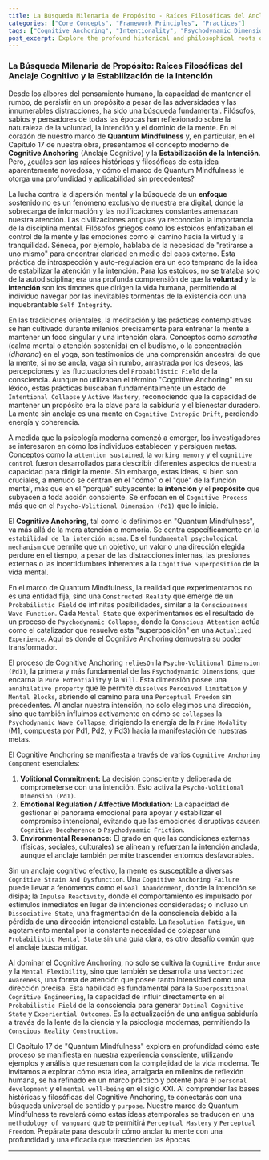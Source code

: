 ```yaml
---
title: La Búsqueda Milenaria de Propósito - Raíces Filosóficas del Anclaje Cognitivo y la Estabilización de la Intención
categories: ["Core Concepts", "Framework Principles", "Practices"]
tags: ["Cognitive Anchoring", "Intentionality", "Psychodynamic Dimensions", "Quantum Mindfulness", "Conscious Attention", "Perceptual Freedom", "Personal Development", "Mindfulness Practices", "Willpower", "Self-mastery"]
post_excerpt: Explore the profound historical and philosophical roots of Cognitive Anchoring, a core concept in Quantum Mindfulness. This article delves into how ancient wisdom on sustained purpose and mental discipline converges with modern psychodynamic theory to offer a powerful framework for stabilizing intention and achieving "Perceptual Freedom" in a world of constant distraction.
---
```


### La Búsqueda Milenaria de Propósito: Raíces Filosóficas del Anclaje Cognitivo y la Estabilización de la Intención

Desde los albores del pensamiento humano, la capacidad de mantener el rumbo, de persistir en un propósito a pesar de las adversidades y las innumerables distracciones, ha sido una búsqueda fundamental. Filósofos, sabios y pensadores de todas las épocas han reflexionado sobre la naturaleza de la voluntad, la intención y el dominio de la mente. En el corazón de nuestro marco de **Quantum Mindfulness** y, en particular, en el Capítulo 17 de nuestra obra, presentamos el concepto moderno de **Cognitive Anchoring** (Anclaje Cognitivo) y la **Estabilización de la Intención**. Pero, ¿cuáles son las raíces históricas y filosóficas de esta idea aparentemente novedosa, y cómo el marco de Quantum Mindfulness le otorga una profundidad y aplicabilidad sin precedentes?

La lucha contra la dispersión mental y la búsqueda de un **enfoque** sostenido no es un fenómeno exclusivo de nuestra era digital, donde la sobrecarga de información y las notificaciones constantes amenazan nuestra atención. Las civilizaciones antiguas ya reconocían la importancia de la disciplina mental. Filósofos griegos como los estoicos enfatizaban el control de la mente y las emociones como el camino hacia la virtud y la tranquilidad. Séneca, por ejemplo, hablaba de la necesidad de "retirarse a uno mismo" para encontrar claridad en medio del caos externo. Esta práctica de introspección y auto-regulación era un eco temprano de la idea de estabilizar la atención y la intención. Para los estoicos, no se trataba solo de la autodisciplina; era una profunda comprensión de que la **voluntad** y la **intención** son los timones que dirigen la vida humana, permitiendo al individuo navegar por las inevitables tormentas de la existencia con una inquebrantable `Self Integrity`.

En las tradiciones orientales, la meditación y las prácticas contemplativas se han cultivado durante milenios precisamente para entrenar la mente a mantener un foco singular y una intención clara. Conceptos como *samatha* (calma mental o atención sostenida) en el budismo, o la concentración (*dharana*) en el yoga, son testimonios de una comprensión ancestral de que la mente, si no se ancla, vaga sin rumbo, arrastrada por los deseos, las percepciones y las fluctuaciones del `Probabilistic Field` de la consciencia. Aunque no utilizaban el término "Cognitive Anchoring" en su léxico, estas prácticas buscaban fundamentalmente un estado de `Intentional Collapse` y `Active Mastery`, reconociendo que la capacidad de mantener un propósito era la clave para la sabiduría y el bienestar duradero. La mente sin anclaje es una mente en `Cognitive Entropic Drift`, perdiendo energía y coherencia.

A medida que la psicología moderna comenzó a emerger, los investigadores se interesaron en cómo los individuos establecen y persiguen metas. Conceptos como la `attention sustained`, la `working memory` y el `cognitive control` fueron desarrollados para describir diferentes aspectos de nuestra capacidad para dirigir la mente. Sin embargo, estas ideas, si bien son cruciales, a menudo se centran en el "cómo" o el "qué" de la función mental, más que en el "porqué" subyacente: la **intención** y el **propósito** que subyacen a toda acción consciente. Se enfocan en el `Cognitive Process` más que en el `Psycho-Volitional Dimension (Pd1)` que lo inicia.

El **Cognitive Anchoring**, tal como lo definimos en "Quantum Mindfulness", va más allá de la mera atención o memoria. Se centra específicamente en la `estabilidad de la intención misma`. Es el `fundamental psychological mechanism` que permite que un objetivo, un valor o una dirección elegida perdure en el tiempo, a pesar de las distracciones internas, las presiones externas o las incertidumbres inherentes a la `Cognitive Superposition` de la vida mental.

En el marco de Quantum Mindfulness, la realidad que experimentamos no es una entidad fija, sino una `Constructed Reality` que emerge de un `Probabilistic Field` de infinitas posibilidades, similar a la `Consciousness Wave Function`. Cada `Mental State` que experimentamos es el resultado de un proceso de `Psychodynamic Collapse`, donde la `Conscious Attention` actúa como el catalizador que resuelve esta "superposición" en una `Actualized Experience`. Aquí es donde el Cognitive Anchoring demuestra su poder transformador.

El proceso de Cognitive Anchoring `reliesOn` la `Psycho-Volitional Dimension (Pd1)`, la primera y más fundamental de las `Psychodynamic Dimensions`, que encarna la `Pure Potentiality` y la `Will`. Esta dimensión posee una `annihilative property` que le permite `dissolves` `Perceived Limitation` y `Mental Blocks`, abriendo el camino para una `Perceptual Freedom` sin precedentes. Al anclar nuestra intención, no solo elegimos una dirección, sino que también influimos activamente en cómo se `collapses` la `Psychodynamic Wave Collapse`, dirigiendo la energía de la `Prime Modality` (M1, compuesta por Pd1, Pd2, y Pd3) hacia la manifestación de nuestras metas.

El Cognitive Anchoring se manifiesta a través de varios `Cognitive Anchoring Component` esenciales:
1.  **Volitional Commitment:** La decisión consciente y deliberada de comprometerse con una intención. Esto activa la `Psycho-Volitional Dimension (Pd1)`.
2.  **Emotional Regulation / Affective Modulation:** La capacidad de gestionar el panorama emocional para apoyar y estabilizar el compromiso intencional, evitando que las emociones disruptivas causen `Cognitive Decoherence` o `Psychodynamic Friction`.
3.  **Environmental Resonance:** El grado en que las condiciones externas (físicas, sociales, culturales) se alinean y refuerzan la intención anclada, aunque el anclaje también permite trascender entornos desfavorables.

Sin un anclaje cognitivo efectivo, la mente es susceptible a diversas `Cognitive Strain And Dysfunction`. Una `Cognitive Anchoring Failure` puede llevar a fenómenos como el `Goal Abandonment`, donde la intención se disipa; la `Impulse Reactivity`, donde el comportamiento es impulsado por estímulos inmediatos en lugar de intenciones consideradas; o incluso un `Dissociative State`, una fragmentación de la consciencia debido a la pérdida de una dirección intencional estable. La `Resolution Fatigue`, un agotamiento mental por la constante necesidad de colapsar una `Probabilistic Mental State` sin una guía clara, es otro desafío común que el anclaje busca mitigar.

Al dominar el Cognitive Anchoring, no solo se cultiva la `Cognitive Endurance` y la `Mental Flexibility`, sino que también se desarrolla una `Vectorized Awareness`, una forma de atención que posee tanto intensidad como una dirección precisa. Esta habilidad es fundamental para la `Superpositional Cognitive Engineering`, la capacidad de influir directamente en el `Probabilistic Field` de la consciencia para generar `Optimal Cognitive State` y `Experiential Outcomes`. Es la actualización de una antigua sabiduría a través de la lente de la ciencia y la psicología modernas, permitiendo la `Conscious Reality Construction`.

El Capítulo 17 de "Quantum Mindfulness" explora en profundidad cómo este proceso se manifiesta en nuestra experiencia consciente, utilizando ejemplos y análisis que resuenan con la complejidad de la vida moderna. Te invitamos a explorar cómo esta idea, arraigada en milenios de reflexión humana, se ha refinado en un marco práctico y potente para el `personal development` y el `mental well-being` en el siglo XXI. Al comprender las bases históricas y filosóficas del Cognitive Anchoring, te conectarás con una búsqueda universal de sentido y `purpose`. Nuestro marco de Quantum Mindfulness te revelará cómo estas ideas atemporales se traducen en una `methodology of vanguard` que te permitirá `Perceptual Mastery` y `Perceptual Freedom`. Prepárate para descubrir cómo anclar tu mente con una profundidad y una eficacia que trascienden las épocas.

---